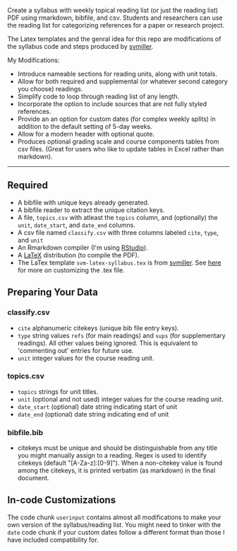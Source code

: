 Create a syllabus with weekly topical reading list (or just the reading list) PDF using rmarkdown, bibfile, and csv. Students and researchers can use the reading list for categorizing references for a paper or research project. 

The Latex templates and the genral idea for this repo are modifications of the syllabus code and steps produced by [svmiller](https://github.com/svmiller/svm-r-markdown-templates).

My Modifications:

- Introduce nameable sections for reading units, along with unit totals.
- Allow for both required and supplemental (or whatever second category you choose) readings.
- Simplify code to loop through reading list of any length.
- Incorporate the option to include sources that are not fully styled references.
- Provide an an option for custom dates (for complex weekly splits) in addition to the default setting of 5-day weeks.
- Allow for a modern header with optional quote.
- Produces optional grading scale and course components tables from csv files. (Great for users who like to update tables in Excel rather than markdown).

---

## Required 
- A bibfile with unique keys already generated.
- A bibfile reader to extract the unique citation keys.
- A file, ```topics.csv``` with atleast the ```topics``` column, and (optionally) the ```unit```,	```date_start```,	and ```date_end``` columns.
- A csv file named ```classify.csv``` with three columns labeled ```cite```, ```type```, and ```unit```
- An Rmarkdown compiler (I'm using [RStudio](https://www.rstudio.com/)).
- A [LaTeX](https://www.latex-project.org/get/) distribution (to compile the PDF).
- The LaTex template ```svm-latex-syllabus.tex``` is from  [svmiller](https://github.com/svmiller/). See [here](http://svmiller.com/blog/2016/07/r-markdown-syllabus/) for more on customizing the .tex file.

## Preparing Your Data

### classify.csv

- ```cite``` alphanumeric citekeys (unique bib file entry keys).
- ```type``` string values ```refs``` (for main readings) and ```sups``` (for supplementary readings). All other values being ignored. This is equivalent to 'commenting out' entries for future use.
- ```unit``` integer values for the course reading unit.

### topics.csv
- ```topics``` strings for unit titles.
- ```unit``` (optional and not used) integer values for the course reading unit.
- ```date_start``` (optional) date string indicating start of unit
- ```date_end``` (optional) date string indicating end of unit

### bibfile.bib
- citekeys must be unique and should be distinguishable from any title you might manually assign to a reading. Regex is used to identify citekeys (default "[A-Za-z]:[0-9]"). When a non-citekey value is found among the citekeys, it is printed verbatim (as markdown) in the final document.

## In-code Customizations

The code chunk ```userinput``` contains almost all modifications to make your own version of the syllabus/reading list. You might need to tinker with the ```date``` code chunk if your custom dates follow a different format than those I have included compatibility for.
